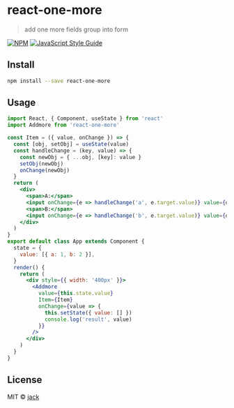 # react-one-more

> add one more fields group into form

[![NPM](https://img.shields.io/npm/v/react-one-more.svg)](https://www.npmjs.com/package/react-one-more) [![JavaScript Style Guide](https://img.shields.io/badge/code_style-standard-brightgreen.svg)](https://standardjs.com)

## Install

```bash
npm install --save react-one-more
```

## Usage

```jsx
import React, { Component, useState } from 'react'
import Addmore from 'react-one-more'

const Item = ({ value, onChange }) => {
  const [obj, setObj] = useState(value)
  const handleChange = (key, value) => {
    const newObj = { ...obj, [key]: value }
    setObj(newObj)
    onChange(newObj)
  }
  return (
    <div>
      <span>A:</span>
      <input onChange={e => handleChange('a', e.target.value)} value={obj.a} />
      <span>B:</span>
      <input onChange={e => handleChange('b', e.target.value)} value={obj.b} />
    </div>
  )
}
export default class App extends Component {
  state = {
    value: [{ a: 1, b: 2 }],
  }
  render() {
    return (
      <div style={{ width: '400px' }}>
        <Addmore
          value={this.state.value}
          Item={Item}
          onChange={value => {
            this.setState({ value: [] })
            console.log('result', value)
          }}
        />
      </div>
    )
  }
}
```

## License

MIT © [jack](https://github.com/baidan4855)
